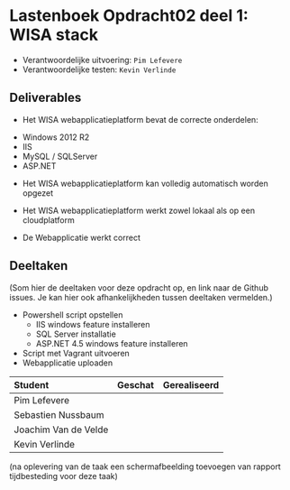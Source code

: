 # Lastenboek Opdracht02 deel 1: WISA stack

* Verantwoordelijke uitvoering: `Pim Lefevere`
* Verantwoordelijke testen: `Kevin Verlinde`

## Deliverables

* Het WISA webapplicatieplatform bevat de correcte onderdelen: 
 - Windows 2012 R2
 - IIS
 - MySQL / SQLServer
 - ASP.NET

* Het WISA webapplicatieplatform kan volledig automatisch worden opgezet

* Het WISA webapplicatieplatform werkt zowel lokaal als op een cloudplatform

* De Webapplicatie werkt correct

## Deeltaken

(Som hier de deeltaken voor deze opdracht op, en link naar de Github issues. Je kan hier ook afhankelijkheden tussen deeltaken vermelden.)

* Powershell script opstellen
	* IIS windows feature installeren
	* SQL Server installatie 
	* ASP.NET 4.5 windows feature installeren
* Script met Vagrant uitvoeren
* Webapplicatie uploaden


| Student  | Geschat | Gerealiseerd |
| :---     |    ---: |         ---: |
| Pim Lefevere |       |           |
| Sebastien Nussbaum |       |           |
| Joachim Van de Velde |       |           |
| Kevin Verlinde |       |           |

(na oplevering van de taak een schermafbeelding toevoegen van rapport tijdbesteding voor deze taak)
